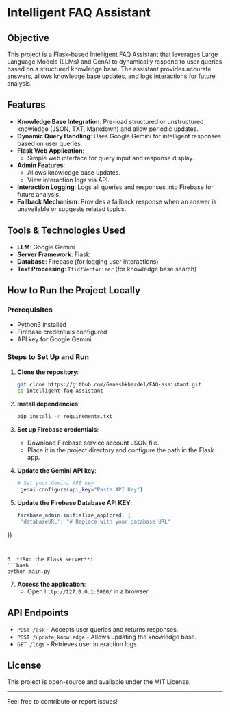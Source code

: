 # Intelligent FAQ Assistant

## Objective
This project is a Flask-based Intelligent FAQ Assistant that leverages Large Language Models (LLMs) and GenAI to dynamically respond to user queries based on a structured knowledge base. The assistant provides accurate answers, allows knowledge base updates, and logs interactions for future analysis.

## Features
- **Knowledge Base Integration**: Pre-load structured or unstructured knowledge (JSON, TXT, Markdown) and allow periodic updates.
- **Dynamic Query Handling**: Uses Google Gemini for intelligent responses based on user queries.
- **Flask Web Application**:
  - Simple web interface for query input and response display.
- **Admin Features**:
  - Allows knowledge base updates.
  - View interaction logs via API.
- **Interaction Logging**: Logs all queries and responses into Firebase for future analysis.
- **Fallback Mechanism**: Provides a fallback response when an answer is unavailable or suggests related topics.

## Tools & Technologies Used
- **LLM**: Google Gemini
- **Server Framework**: Flask
- **Database**: Firebase (for logging user interactions)
- **Text Processing**: `TfidfVectorizer` (for knowledge base search)

## How to Run the Project Locally
### Prerequisites
- Python3 installed
- Firebase credentials configured
- API key for Google Gemini

### Steps to Set Up and Run
1. **Clone the repository**:
   ```bash
   git clone https://github.com/Ganeshkharde1/FAQ-assistant.git
   cd intelligent-faq-assistant
   ```


2. **Install dependencies**:
   ```bash
   pip install -r requirements.txt
   ```

3. **Set up Firebase credentials**:
   - Download Firebase service account JSON file.
   - Place it in the project directory and configure the path in the Flask app.

4. **Update the Gemini API key**:
   ```bash
   # Set your Gemini API key
    genai.configure(api_key="Paste API Key")
   ```

5. **Update the Firebase Database API KEY**:
   ```bash
   firebase_admin.initialize_app(cred, {
    'databaseURL': "# Replace with your database URL"  
})
   ```
   

6. **Run the Flask server**:
   ```bash
   python main.py
   ```

7. **Access the application**:
   - Open `http://127.0.0.1:5000/` in a browser.

## API Endpoints
- `POST /ask` - Accepts user queries and returns responses.
- `POST /update_knowledge` - Allows updating the knowledge base.
- `GET /logs` - Retrieves user interaction logs.


## License
This project is open-source and available under the MIT License.

---
Feel free to contribute or report issues!
